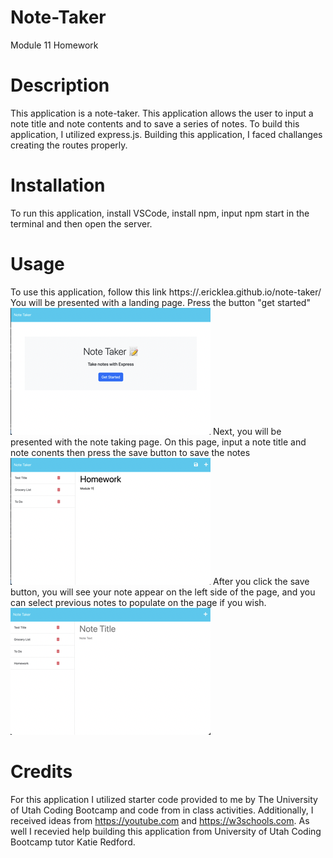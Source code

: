 # Note-Taker
Module 11 Homework
# Description
This application is a note-taker. This application allows the user to input a note title and note contents and to save a series of notes. To build this application, I utilized express.js. Building this application, I faced challanges creating the routes properly. 
# Installation
To run this application, install VSCode, install npm, input npm start in the terminal and then open the server.
# Usage
To use this application, follow this link
https://.ericklea.github.io/note-taker/
You will be presented with a landing page. Press the button "get started"
![image of landing page](images/landingpage.png)
Next, you will be presented with the note taking page. On this page, input a note title and note conents then press the save button to save the notes
![image of note taking](images/noteexample.png)
After you click the save button, you will see your note appear on the left side of the page, and you can select previous notes to populate on the page if you wish.
![image of saved note](images/notesaved.png)
# Credits
For this application I utilized starter code provided to me by The University of Utah Coding Bootcamp and code from in class activities. Additionally, I received ideas from https://youtube.com and https://w3schools.com. As well I recevied help building this application from University of Utah Coding Bootcamp tutor Katie Redford.